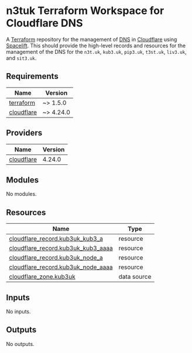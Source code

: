 # n3tuk Terraform Workspace for Cloudflare DNS

A [Terraform][terraform] repository for the management of [DNS][cloudflare-dns]
in [Cloudflare][cloudflare] using [Spacelift][spacelift]. This should provide
the high-level records and resources for the management of the DNS for the
`n3t.uk`, `kub3.uk`, `pip3.uk`, `t3st.uk`, `liv3.uk`, and `sit3.uk`.

[terraform]: https://terraform.io/
[cloudflare-dns]: https://www.cloudflare.com/en-gb/application-services/products/dns/
[cloudflare]: https://www.cloudflare.com/
[spacelift]: https://spacelift.io/

<!-- BEGIN_TF_DOCS -->
## Requirements

| Name | Version |
|------|---------|
| <a name="requirement_terraform"></a> [terraform](#requirement\_terraform) | ~> 1.5.0 |
| <a name="requirement_cloudflare"></a> [cloudflare](#requirement\_cloudflare) | ~> 4.24.0 |

## Providers

| Name | Version |
|------|---------|
| <a name="provider_cloudflare"></a> [cloudflare](#provider\_cloudflare) | 4.24.0 |

## Modules

No modules.

## Resources

| Name | Type |
|------|------|
| [cloudflare_record.kub3uk_kub3_a](https://registry.terraform.io/providers/cloudflare/cloudflare/latest/docs/resources/record) | resource |
| [cloudflare_record.kub3uk_kub3_aaaa](https://registry.terraform.io/providers/cloudflare/cloudflare/latest/docs/resources/record) | resource |
| [cloudflare_record.kub3uk_node_a](https://registry.terraform.io/providers/cloudflare/cloudflare/latest/docs/resources/record) | resource |
| [cloudflare_record.kub3uk_node_aaaa](https://registry.terraform.io/providers/cloudflare/cloudflare/latest/docs/resources/record) | resource |
| [cloudflare_zone.kub3uk](https://registry.terraform.io/providers/cloudflare/cloudflare/latest/docs/data-sources/zone) | data source |

## Inputs

No inputs.

## Outputs

No outputs.
<!-- END_TF_DOCS -->
